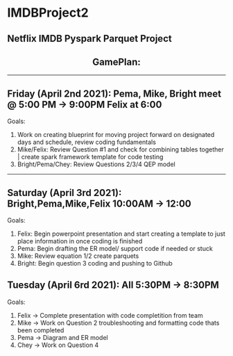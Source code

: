 # IMDBProject2


Netflix IMDB Pyspark Parquet Project
----


<h2 align="center"> GamePlan: </h2>

---
Friday (April 2nd 2021): Pema, Mike, Bright meet @ 5:00 PM -> 9:00PM Felix at 6:00
---

Goals:

1. Work on creating blueprint for moving project forward on designated days and schedule, review coding fundamentals <br>
2. Mike/Felix: Review Question #1 and check for combining tables together | create spark framework template for code testing <br>
3. Bright/Pema/Chey: Review Questions 2/3/4 QEP model 

---
Saturday (April 3rd 2021): Bright,Pema,Mike,Felix 10:00AM -> 12:00
---
Goals:
1. Felix: Begin powerpoint presentation and start creating a template to just place information in once coding is finished
2. Pema: Begin drafting the ER model/ support code if needed or stuck
3. Mike: Review equation 1/2 create parquets
4. Bright: Begin question 3 coding and pushing to Github


Tuesday (April 6rd 2021): All 5:30PM -> 8:30PM
---
Goals:
1. Felix -> Complete presentation with code completition from team
2. Mike -> Work on Question 2 troubleshooting and formatting code thats been completed
3. Pema -> Diagram and ER model
4. Chey -> Work on Question 4
